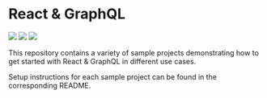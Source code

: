 # React & GraphQL

![](http://imgur.com/ABY3pnb.png) ![](http://imgur.com/LlNSEaY.png) ![](http://imgur.com/idg4NOG.png)

This repository contains a variety of sample projects demonstrating how to get started with React & GraphQL in different use cases.

Setup instructions for each sample project can be found in the corresponding README.
